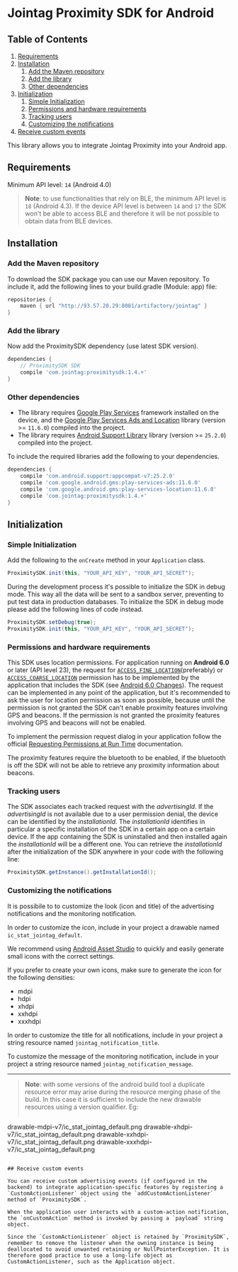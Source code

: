 # Jointag Proximity SDK for Android

## Table of Contents

1. [Requirements](#user-content-requirements)
2. [Installation](#user-content-installation)
    1. [Add the Maven repository](#user-content-add-the-maven-repository)
    2. [Add the library](#user-content-add-the-library)
    3. [Other dependencies](#user-content-other-dependencies)
3. [Initialization](#user-content-initialization)
    1. [Simple Initialization](#user-content-simple-initialization)
    2. [Permissions and hardware requirements](#user-content-permissions-and-hardware-requirements)
    3. [Tracking users](#user-content-tracking-users)
    4. [Customizing the notifications](#user-content-customizing-the-notifications)
4. [Receive custom events](#user-content-receive-custom-events)

This library allows you to integrate Jointag Proximity into your Android app.

## Requirements

Minimum API level: `14` (Android 4.0)

> **Note**: to use functionalities that rely on BLE, the minimum API level is `18` (Android 4.3). If the device API level is between `14` and `17` the SDK won't be able to access BLE and therefore it will be not possible to obtain data from BLE devices.

## Installation

### Add the Maven repository

To download the SDK package you can use our Maven repository. To include it, add the following lines to your build.gradle (Module: app) file:

```gradle
repositories {
    maven { url "http://93.57.20.29:8081/artifactory/jointag" }
}
```

### Add the library

Now add the ProximitySDK dependency (use latest SDK version).

```gradle
dependencies {
    // ProximitySDK SDK
    compile 'com.jointag:proximitysdk:1.4.+'
}
```

### Other dependencies

- The library requires [Google Play Services](https://developers.google.com/android/guides/overview#the_google_play_services_apk) framework installed on the device, and the [Google Play Services Ads and Location](https://developers.google.com/android/guides/setup) library (version >= `11.6.0`) compiled into the project.
- The library requires [Android Support Library](https://developer.android.com/topic/libraries/support-library/index.html) library (version >= `25.2.0`) compiled into the project.

To include the required libraries add the following to your dependencies.

```gradle
dependencies {
    compile 'com.android.support:appcompat-v7:25.2.0'
    compile 'com.google.android.gms:play-services-ads:11.6.0'
    compile 'com.google.android.gms:play-services-location:11.6.0'
    compile 'com.jointag:proximitysdk:1.4.+'
}
```

## Initialization

### Simple Initialization

Add the following to the `onCreate` method in your `Application` class.

```java
ProximitySDK.init(this, "YOUR_API_KEY", "YOUR_API_SECRET");
```

During the development process it's possible to initialize the SDK in debug mode. This way all the data will be sent to a sandbox server, preventing to put test data in production databases.
To initialize the SDK in debug mode please add the following lines of code instead.

```java
ProximitySDK.setDebug(true);
ProximitySDK.init(this, "YOUR_API_KEY", "YOUR_API_SECRET");
```

### Permissions and hardware requirements

This SDK uses location permissions. For application running on **Android 6.0** or later (API level 23), the request for [`ACCESS_FINE_LOCATION`](https://developer.android.com/reference/android/Manifest.permission.html#ACCESS_FINE_LOCATION)(preferably) or [`ACCESS_COARSE_LOCATION`](https://developer.android.com/reference/android/Manifest.permission.html#ACCESS_COARSE_LOCATION) permission has to be implemented by the application that includes the SDK (see [Android 6.0 Changes](https://developer.android.com/about/versions/marshmallow/android-6.0-changes.html)). The request can be implemented in any point of the application, but it's recommended to ask the user for location permission as soon as possible, because until the permission is not granted the SDK can't enable proximity features involving GPS and beacons. If the permission is not granted the proximity features involving GPS and beacons will not be enabled.

To implement the permission request dialog in your application follow the official [Requesting Permissions at Run Time](https://developer.android.com/training/permissions/requesting.html) documentation.

The proximity features require the bluetooth to be enabled, if the bluetooth is off the SDK will not be able to retrieve any proximity information about beacons.

### Tracking users

The SDK associates each tracked request with the *advertisingId*. If the *advertisingId* is not available due to a user permission denial, the device can be identified by the *installationId*. The *installationId* identifies in particular a specific installation of the SDK in a certain app on a certain device. If the app containing the SDK is uninstalled and then installed again the *installationId* will be a different one. You can retrieve the *installationId* after the initialization of the SDK anywhere in your code with the following line:

```java
ProximitySDK.getInstance().getInstallationId();
```

### Customizing the notifications

It is possibile to to customize the look (icon and title) of the advertising notifications and the monitoring notification.

In order to customize the icon, include in your project a drawable named `ic_stat_jointag_default`.

We recommend using [Android Asset Studio](https://romannurik.github.io/AndroidAssetStudio/icons-notification.html) to quickly and easily generate small icons with the correct settings.

If you prefer to create your own icons, make sure to generate the icon for the following densities:

- mdpi
- hdpi
- xhdpi
- xxhdpi
- xxxhdpi

In order to customize the title for all notifications, include in your project a string resource named `jointag_notification_title`.

To customize the message of the monitoring notification, include in your project a string resource named `jointag_notification_message`.

---

> **Note**: with some versions of the android build tool a duplicate resource error may arise during the resource merging phase of the build. In this case it is sufficient to include the new drawable resources using a version qualifier. Eg:
>
> ```drawable-hdpi-v7/ic_stat_jointag_default.png
drawable-mdpi-v7/ic_stat_jointag_default.png
drawable-xhdpi-v7/ic_stat_jointag_default.png
drawable-xxhdpi-v7/ic_stat_jointag_default.png
drawable-xxxhdpi-v7/ic_stat_jointag_default.png
```

## Receive custom events

You can receive custom advertising events (if configured in the backend) to integrate application-specific features by registering a `CustomActionListener` object using the `addCustomActionListener` method of `ProximitySDK`.

When the application user interacts with a custom-action notification, the `onCustomAction` method is invoked by passing a `payload` string object.

Since the `CustomActionListener` object is retained by `ProximitySDK`, remember to remove the listener when the owning instance is being deallocated to avoid unwanted retaining or NullPointerException. It is therefore good practice to use a long-life object as CustomActionListener, such as the Application object.
